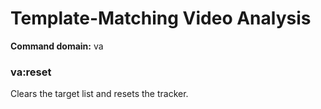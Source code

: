 # Template-Matching Video Analysis

**Command domain:** va

### va:reset

Clears the target list and resets the tracker.
